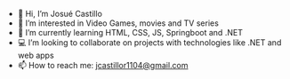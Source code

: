 - 👋 Hi, I’m Josué Castillo
- 👀 I’m interested in Video Games, movies and TV series
- 🌱 I’m currently learning HTML, CSS, JS, Springboot and .NET
- 💻 I’m looking to collaborate on projects with technologies like .NET and web apps
- 📫 How to reach me: jcastillor1104@gmail.com

<!---
JosueC11/JosueC11 is a ✨ special ✨ repository because its `README.md` (this file) appears on your GitHub profile.
You can click the Preview link to take a look at your changes.
--->
